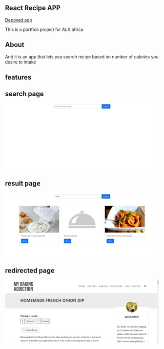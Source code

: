 ## React Recipe APP

[Depoyed app](https://628c85b792a6760008384a54--gleeful-marigold-61defd.netlify.app/)

This is a portfoio project for ALX africa

## About

And it is an app that lets you search recipe based on number of calories you desire to intake

## features

## search page
![image 1](docs/asset/captures_chrome-capture-2022-4-24.png)

## result page
![image 2](docs/asset/second.png)

## redirected page
![image 3](docs/asset/third.png)



